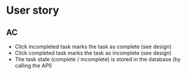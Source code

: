 # User story

## AC
- Click incompleted task marks the task as complete (see design)
- Click completed task marks the task as incomplete (see design)
- The task state (complete / incomplete) is stored in the database (by calling the API)



